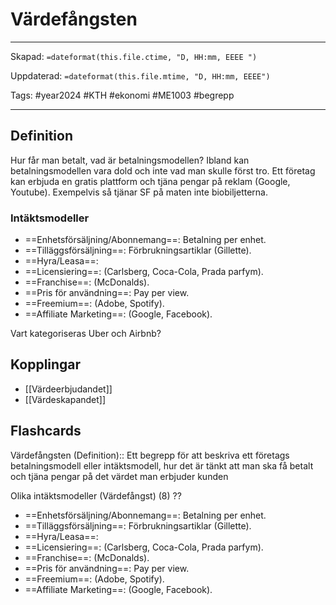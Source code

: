 # Värdefångsten

---
Skapad: `=dateformat(this.file.ctime, "D, HH:mm, EEEE ")`

Uppdaterad: `=dateformat(this.file.mtime, "D, HH:mm, EEEE")`

Tags: #year2024 #KTH #ekonomi #ME1003 #begrepp

---

## Definition

Hur får man betalt, vad är betalningsmodellen? Ibland kan betalningsmodellen vara dold och inte vad man skulle först tro. Ett företag kan erbjuda en gratis plattform och tjäna pengar på reklam (Google, Youtube). Exempelvis så tjänar SF på maten inte biobiljetterna.

### Intäktsmodeller

- ==Enhetsförsäljning/Abonnemang==: Betalning per enhet.
- ==Tilläggsförsäljning==: Förbrukningsartiklar (Gillette).
- ==Hyra/Leasa==:
- ==Licensiering==: (Carlsberg, Coca-Cola, Prada parfym).
- ==Franchise==: (McDonalds).
- ==Pris för användning==: Pay per view.
- ==Freemium==: (Adobe, Spotify).
- ==Affiliate Marketing==: (Google, Facebook).

Vart kategoriseras Uber och Airbnb?

## Kopplingar

- [[Värdeerbjudandet]]
- [[Värdeskapandet]]

## Flashcards

Värdefångsten (Definition):: Ett begrepp för att beskriva ett företags betalningsmodell eller intäktsmodell, hur det är tänkt att man ska få betalt och tjäna pengar på det värdet man erbjuder kunden
<!--SR:!2024-03-18,31,270!2024-03-08,3,265-->

Olika intäktsmodeller (Värdefångst) (8)
??
- ==Enhetsförsäljning/Abonnemang==: Betalning per enhet.
- ==Tilläggsförsäljning==: Förbrukningsartiklar (Gillette).
- ==Hyra/Leasa==:
- ==Licensiering==: (Carlsberg, Coca-Cola, Prada parfym).
- ==Franchise==: (McDonalds).
- ==Pris för användning==: Pay per view.
- ==Freemium==: (Adobe, Spotify).
- ==Affiliate Marketing==: (Google, Facebook).
<!--SR:!2024-02-12,2,170!2024-02-18,9,260-->
